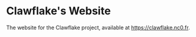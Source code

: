 # Clawflake's Website

The website for the Clawflake project, available at <https://clawflake.nc0.fr>.
